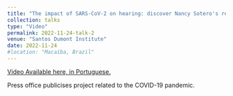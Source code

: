 ```yaml
---
title: "The impact of SARS-CoV-2 on hearing: discover Nancy Sotero's research"
collection: talks
type: "Video"
permalink: 2022-11-24-talk-2
venue: "Santos Dumont Institute"
date: 2022-11-24
#location: "Macaíba, Brazil"
---
```


[Video Available here, in Portuguese.](https://youtu.be/7kyb6J0PZR0?si=_Ja6QwpDYts4jQND)

Press office publicises project related to the COVID-19 pandemic. 
